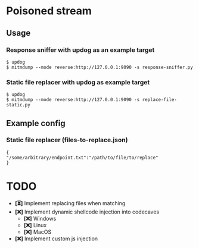 # Poisoned stream
## Usage
### Response sniffer with updog as an example target
```$ updog```</br>
```$ mitmdump --mode reverse:http://127.0.0.1:9090 -s response-sniffer.py```
### Static file replacer with updog as example target
```$ updog```</br>
```$ mitmdump --mode reverse:http://127.0.0.1:9090 -s replace-file-static.py```
## Example config
### Static file replacer (files-to-replace.json)</br>
```
{
"/some/arbitrary/endpoint.txt":"/path/to/file/to/replace"
}
```
# TODO
- **[⏳]** Implement replacing files when matching
- **[❌]** Implement dynamic shellcode injection into codecaves
  - **[❌]** Windows
  - **[❌]** Linux
  - **[❌]** MacOS
- **[❌]** Implement custom js injection

